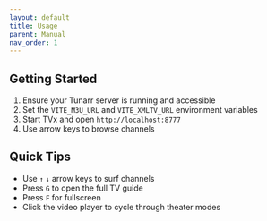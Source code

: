 ```yaml
---
layout: default
title: Usage
parent: Manual
nav_order: 1
---
```


## Getting Started

1. Ensure your Tunarr server is running and accessible
2. Set the `VITE_M3U_URL` and `VITE_XMLTV_URL` environment variables
3. Start TVx and open `http://localhost:8777`
4. Use arrow keys to browse channels

## Quick Tips

- Use `↑` `↓` arrow keys to surf channels
- Press `G` to open the full TV guide
- Press `F` for fullscreen
- Click the video player to cycle through theater modes
